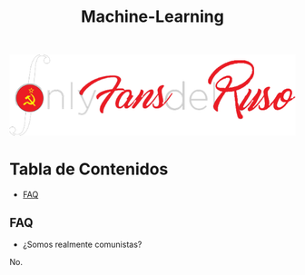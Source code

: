 <p align="center"><h1 align="center">Machine-Learning</h1></p>

<br><p align="center"><img src="./img/logogrupo.png"/></p>

# Tabla de Contenidos

- [FAQ](#faq)

## FAQ

- ¿Somos realmente comunistas?

No.